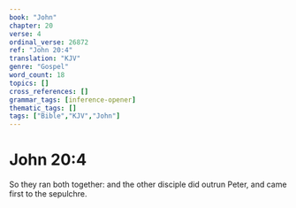 ```yaml
---
book: "John"
chapter: 20
verse: 4
ordinal_verse: 26872
ref: "John 20:4"
translation: "KJV"
genre: "Gospel"
word_count: 18
topics: []
cross_references: []
grammar_tags: [inference-opener]
thematic_tags: []
tags: ["Bible","KJV","John"]
---
```


# John 20:4

So they ran both together: and the other disciple did outrun Peter, and came first to the sepulchre.
